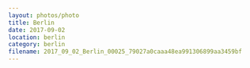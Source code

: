 ```yaml
---
layout: photos/photo
title: Berlin
date: 2017-09-02
location: berlin
category: berlin
filename: 2017_09_02_Berlin_00025_79027a0caaa48ea991306899aa3459bf
---
```

